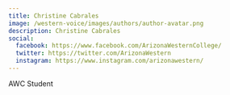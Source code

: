 ```yaml
---
title: Christine Cabrales 
image: /western-voice/images/authors/author-avatar.png
description: Christine Cabrales 
social:
  facebook: https://www.facebook.com/ArizonaWesternCollege/
  twitter: https://twitter.com/ArizonaWestern
  instagram: https://www.instagram.com/arizonawestern/
---
```


AWC Student